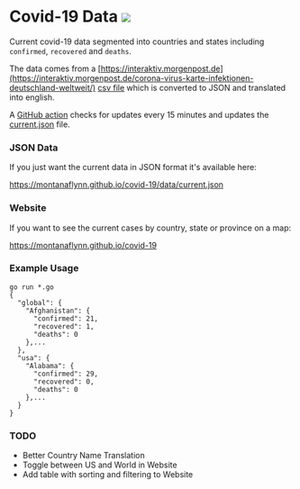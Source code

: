 # Covid-19 Data ![](https://github.com/montanaflynn/covid-19/workflows/Update%20Data/badge.svg)

Current covid-19 data segmented into countries and states including `confirmed`, `recovered` and `deaths`.

The data comes from a [https://interaktiv.morgenpost.de](https://interaktiv.morgenpost.de/corona-virus-karte-infektionen-deutschland-weltweit/) [csv file](https://interaktiv.morgenpost.de/corona-virus-karte-infektionen-deutschland-weltweit/data/Coronavirus.current.v2.csv) which is converted to JSON and translated into english.

A [GitHub action](https://github.com/montanaflynn/covid-19/blob/master/.github/workflows/main.yml) checks for updates every 15 minutes and updates the [current.json](https://raw.githubusercontent.com/montanaflynn/covid-19/master/data/current.json) file.

### JSON Data

If you just want the current data in JSON format it's available here:

https://montanaflynn.github.io/covid-19/data/current.json

### Website

If you want to see the current cases by country, state or province on a map:

https://montanaflynn.github.io/covid-19

### Example Usage

```
go run *.go
{
  "global": {
    "Afghanistan": {
      "confirmed": 21,
      "recovered": 1,
      "deaths": 0
    },...
  },
  "usa": {
    "Alabama": {
      "confirmed": 29,
      "recovered": 0,
      "deaths": 0
    },...
  }
}
```

### TODO

- Better Country Name Translation
- Toggle between US and World in Website
- Add table with sorting and filtering to Website
